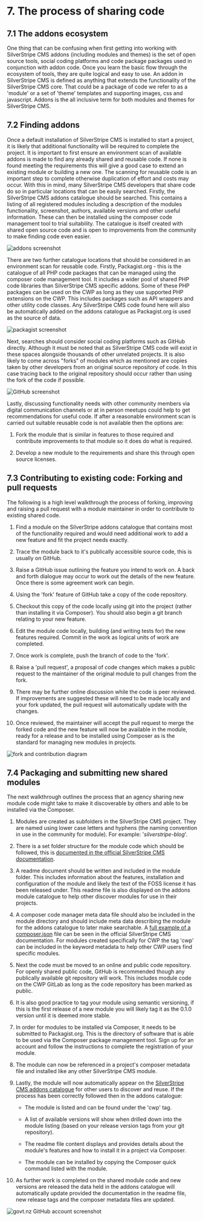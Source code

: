 # 7. The process of sharing code
## 7.1 The addons ecosystem
One thing that can be confusing when first getting into working with SilverStripe CMS addons (including modules and themes) is the set of open source tools, social coding platforms and code package packages used in conjunction with addon code. Once you learn the basic flow through the ecosystem of tools, they are quite logical and easy to use. An addon in SilverStripe CMS is defined as anything that extends the functionality of the SilverStripe CMS core. That could be a package of code we refer to as a 'module' or a set of 'theme' templates and supporting images, css and javascript. Addons is the all inclusive term for both modules and themes for SilverStripe CMS.

## 7.2 Finding addons
Once a default installation of SilverStripe CMS is installed to start a project, it is likely that additional functionality will be required to complete the project. It is important to first ensure an environment scan of available addons is made to find any already shared and  reusable code. If none is found meeting the requirements this will give a good case to extend an existing module or building a new one. The scanning for reusable code is an important step to complete otherwise duplication of effort and costs may occur. With this in mind, many SilverStripe CMS developers that share code do so in particular locations that can be easily searched. Firstly, the SilverStripe CMS addons catalogue should be searched. This contains a listing of all registered modules including a description of the modules functionality, screenshot, authors, available versions and other useful information. These can then be installed using the composer code management tool to trial suitability. The catalogue is itself created with shared open source code and is open to improvements from the community to make finding code even easier.

![addons screenshot](/assets/images/image_0.png)

There are two further catalogue locations that should be considered in an environment scan for reusable code. Firstly, Packagist.org - this is the catalogue of all PHP code packages that can be managed using the composer code management tool. It includes a wider pool of shared PHP code libraries than SilverStripe CMS specific addons. Some of these PHP packages can be used on the CWP as long as they use supported PHP extensions on the CWP. This includes packages such as API wrappers and other utility code classes. Any SilverStripe CMS code found here will also be automatically added on the addons catalogue as Packagist.org is used as the source of data. 

![packagist screenshot](/assets/images/image_1.png)

Next, searches should consider social coding platforms such as GitHub directly. Although it must be noted that as SilverStripe CMS code will exist in these spaces alongside thousands of other unrelated projects. It is also likely to come across "forks" of modules which as mentioned are copies taken by other developers from an original source repository of code. In this case tracing back to the original repository should occur rather than using the fork of the code if possible.

![GitHub screenshot](/assets/images/image_2.png)

Lastly, discussing functionality needs with other community members via digital communication channels or at in person meetups could help to get recommendations for useful code. If after a reasonable environment scan is carried out suitable reusable code is not available then the options are:

1. Fork the module that is similar in features to those required and contribute improvements to that module so it does do what is required.

2. Develop a new module to the requirements and share this through open source licenses. 

## 7.3 Contributing to existing code: Forking and pull requests

The following is a high level walkthrough the process of forking, improving and raising a pull request with a module maintainer in order to contribute to existing shared code.

1. Find a module on the SilverStripe addons catalogue that contains most of the functionality required and would need additional work to add a new feature and fit the project needs exactly.

2. Trace the module back to it's publically accessible source code, this is usually on GitHub. 

3. Raise a GitHub issue outlining the feature you intend to work on. A back and forth dialogue may occur to work out the details of the new feature. Once there is some agreement work can begin. 

4. Using the 'fork' feature of GitHub take a copy of the code repository.

5. Checkout this copy of the code locally using git into the project (rather than installing it via Composer). You should also begin a git branch relating to your new feature.

6. Edit the module code locally, building (and writing tests for) the new features required. Commit in the work as logical units of work are completed.

7. Once work is complete, push the branch of code to the 'fork'. 

8. Raise a 'pull request', a proposal of code changes which makes a public request to the maintainer of the original module to pull changes from the fork. 

9. There may be further online discussion while the code is peer reviewed. If improvements are suggested these will need to be made locally and your fork updated, the pull request will automatically update with the changes.

10. Once reviewed, the maintainer will accept the pull request to merge the forked code and the new feature will now be available in the module, ready for a release and to be installed using Composer as is the standard for managing new modules in projects.

![fork and contribution diagram](image_3.png)

## 7.4 Packaging and submitting new shared modules
The next walkthrough outlines the process that an agency sharing new module code might take to make it discoverable by others and able to be installed via the Composer.

1. Modules are created as subfolders in the SilverStripe CMS project. They are named using lower case letters and hyphens (the naming convention in use in the community for module). For example: '*silverstripe-blog*'. 

2. There is a set folder structure for the module code which should be followed, this is [documented in the official SilverStripe CMS documentation](http://doc.silverstripe.org/en/developer_guides/extending/modules).

3. A readme document should be written and included in the module folder. This includes information about the features, installation and configuration of the module and likely the text of the FOSS license it has been released under. This readme file is also displayed on the addons module catalogue to help other discover modules for use in their projects.

4. A composer code manager meta data file should also be included in the module directory and should include meta data describing the module for the addons catalogue to later make searchable. A [full example of a composer.json](http://docs.silverstripe.org/en/developer_guides/extending/how_tos/publish_a_module/) file can be seen in the official SilverStripe CMS documentation. For modules created specifically for CWP the tag 'cwp' can be included in the keyword metadata to help other CWP users find specific modules.

5. Next the code must be moved to an online and public code repository. For openly shared public code, GitHub is recommended though any publically available git repository will work. This includes module code on the CWP GitLab as long as the code repository has been marked as public.

6. It is also good practice to tag your module using semantic versioning, if this is the first release of a new module you will likely tag it as the 0.1.0 version until it is deemed more stable.

7. In order for modules to be installed via Composer, it needs to be submitted to Packagist.org. This is the directory of software that is able to be used via the Composer package management tool. Sign up for an account and follow the instructions to complete the registration of your module.

8. The module can now be referenced in a project's composer metadata file and installed like any other SilverStripe CMS module.

9. Lastly, the module will now automatically appear on the [SilverStripe CMS addons catalogue](http://addons.silverstripe.org)  for other users to discover and reuse. If the process has been correctly followed then in the addons catalogue:

    * The module is listed and can be found under the 'cwp' tag.

    * A list of available versions will show when drilled down into the module listing (based on your release version tags from your git repository).

    * The readme file content displays and provides details about the module's features and how to install it in a project via Composer.

    * The module can be installed by copying the Composer quick command listed with the module.

10. As further work is completed on the shared module code and new versions are released the data held in the addons catalogue will automatically update provided the documentation in the readme file, new release tags and the composer metadata files are updated.

![govt.nz GitHub account screenshot](/assets/images/image_4.png)
